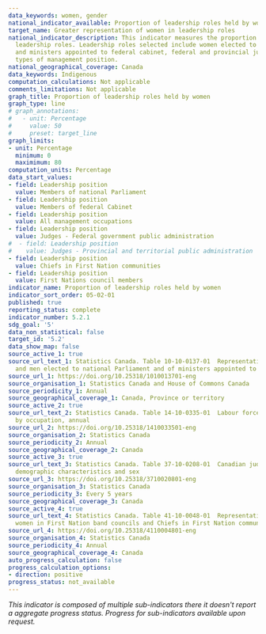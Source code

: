 ```yaml
---
data_keywords: women, gender
national_indicator_available: Proportion of leadership roles held by women
target_name: Greater representation of women in leadership roles
national_indicator_description: This indicator measures the proportion of women in
  leadership roles. Leadership roles selected include women elected to national Parliament
  and ministers appointed to federal cabinet, federal and provincial judges and various
  types of management position.
national_geographical_coverage: Canada
data_keywords: Indigenous
computation_calculations: Not applicable
comments_limitations: Not applicable
graph_title: Proportion of leadership roles held by women
graph_type: line
# graph_annotations:
#   - unit: Percentage
#     value: 50
#     preset: target_line
graph_limits:
- unit: Percentage
  minimum: 0
  maximimum: 80
computation_units: Percentage
data_start_values:
- field: Leadership position
  value: Members of national Parliament
- field: Leadership position
  value: Members of federal Cabinet
- field: Leadership position
  value: All management occupations
- field: Leadership position
  value: Judges - Federal government public administration
#  - field: Leadership position
#    value: Judges - Provincial and territorial public administration
- field: Leadership position
  value: Chiefs in First Nation communities
- field: Leadership position
  value: First Nations council members
indicator_name: Proportion of leadership roles held by women
indicator_sort_order: 05-02-01
published: true
reporting_status: complete
indicator_number: 5.2.1
sdg_goal: '5'
data_non_statistical: false
target_id: '5.2'
data_show_map: false
source_active_1: true
source_url_text_1: Statistics Canada. Table 10-10-0137-01  Representation of women
  and men elected to national Parliament and of ministers appointed to federal Cabinet
source_url_1: https://doi.org/10.25318/1010013701-eng
source_organisation_1: Statistics Canada and House of Commons Canada
source_periodicity_1: Annual
source_geographical_coverage_1: Canada, Province or territory
source_active_2: true
source_url_text_2: Statistics Canada. Table 14-10-0335-01  Labour force characteristics
  by occupation, annual
source_url_2: https://doi.org/10.25318/1410033501-eng
source_organisation_2: Statistics Canada
source_periodicity_2: Annual
source_geographical_coverage_2: Canada
source_active_3: true
source_url_text_3: Statistics Canada. Table 37-10-0208-01  Canadian judges by selected
  demographic characteristics and sex
source_url_3: https://doi.org/10.25318/3710020801-eng
source_organisation_3: Statistics Canada
source_periodicity_3: Every 5 years
source_geographical_coverage_3: Canada
source_active_4: true
source_url_text_4: Statistics Canada. Table 41-10-0048-01  Representation of men and
  women in First Nation band councils and Chiefs in First Nation communities by sex
source_url_4: https://doi.org/10.25318/4110004801-eng
source_organisation_4: Statistics Canada
source_periodicity_4: Annual
source_geographical_coverage_4: Canada
auto_progress_calculation: false
progress_calculation_options:
- direction: positive
progress_status: not_available
---
```

<i>This indicator is composed of multiple sub-indicators there it doesn't report a aggregate progress status. Progress for sub-indicators available upon request.</i>